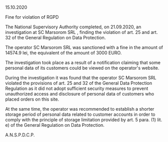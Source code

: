 15.10.2020

Fine for violation of RGPD
 

The National Supervisory Authority completed, on 21.09.2020, an investigation at SC Marsorom SRL , finding the violation of art. 25 and art. 32 of the General Regulation on Data Protection.

The operator SC Marsorom SRL was sanctioned with a fine in the amount of 14574.9 lei, the equivalent of the amount of 3000 EURO.

The investigation took place as a result of a notification claiming that some personal data of its customers could be viewed on the operator's website.

During the investigation it was found that the operator SC Marsorom SRL violated the provisions of art. 25 and 32 of the General Data Protection Regulation as it did not adopt sufficient security measures to prevent unauthorized access and disclosure of personal data of customers who placed orders on this site.

At the same time, the operator was recommended to establish a shorter storage period of personal data related to customer accounts in order to comply with the principle of storage limitation provided by art. 5 para. (1) lit. e) of the General Regulation on Data Protection.

 

A.N.S.P.D.C.P.
